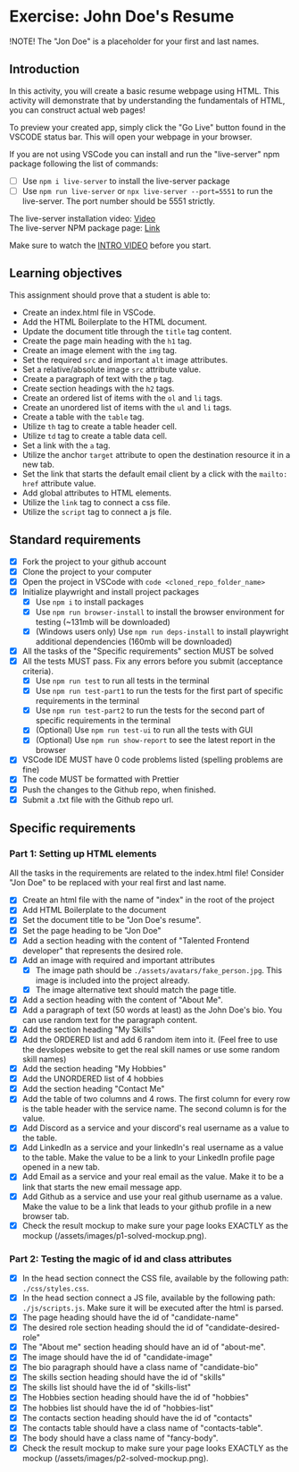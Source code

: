 # Exercise: John Doe's Resume

!NOTE! The "Jon Doe" is a placeholder for your first and last names.

## Introduction

In this activity, you will create a basic resume webpage using HTML. This activity will demonstrate that by understanding the fundamentals of HTML, you can construct actual web pages!

To preview your created app, simply click the "Go Live" button found in the VSCODE status bar. This will open your webpage in your browser.

If you are not using VSCode you can install and run the "live-server" npm package following the list of commands:

- [ ] Use `npm i live-server` to install the live-server package
- [ ] Use `npm run live-server` or `npx live-server --port=5551` to run the live-server. The port number should be 5551 strictly.

The live-server installation video: [Video](https://www.loom.com/share/ca99ebec79d14bfa9fc4dd012661f919?sid=0c702a22-c5bd-4608-93d2-0643aecb4b07)  
The live-server NPM package page: [Link](https://www.npmjs.com/package/live-server)

Make sure to watch the [INTRO VIDEO](https://www.loom.com/share/7dc80d1a15f74d718dba51ed8490cacd?sid=40bfa1ba-526c-49b2-993f-7822deb6f731) before you start.

## Learning objectives

This assignment should prove that a student is able to:

- Create an index.html file in VSCode.
- Add the HTML Boilerplate to the HTML document.
- Update the document title through the `title` tag content.
- Create the page main heading with the `h1` tag.
- Create an image element with the `img` tag.
- Set the required `src` and important `alt` image attributes.
- Set a relative/absolute image `src` attribute value.
- Create a paragraph of text with the `p` tag.
- Create section headings with the `h2` tags.
- Create an ordered list of items with the `ol` and `li` tags.
- Create an unordered list of items with the `ul` and `li` tags.
- Create a table with the `table` tag.
- Utilize `th` tag to create a table header cell.
- Utilize `td` tag to create a table data cell.
- Set a link with the `a` tag.
- Utilize the anchor `target` attribute to open the destination resource it in a new tab.
- Set the link that starts the default email client by a click with the `mailto:` `href` attribute value.
- Add global attributes to HTML elements.
- Utilize the `link` tag to connect a css file.
- Utilize the `script` tag to connect a js file.

## Standard requirements

- [X] Fork the project to your github account
- [x] Clone the project to your computer
- [X] Open the project in VSCode with `code <cloned_repo_folder_name>`
- [X] Initialize playwright and install project packages
  - [X] Use `npm i` to install packages
  - [X] Use `npm run browser-install` to install the browser environment for testing (~131mb will be downloaded)
  - [X] (Windows users only) Use `npm run deps-install` to install playwright additional dependencies (160mb will be downloaded)
- [X] All the tasks of the "Specific requirements" section MUST be solved
- [X] All the tests MUST pass. Fix any errors before you submit (acceptance criteria).
  - [X] Use `npm run test` to run all tests in the terminal
  - [X] Use `npm run test-part1` to run the tests for the first part of specific requirements in the terminal
  - [X] Use `npm run test-part2` to run the tests for the second part of specific requirements in the terminal
  - [X] (Optional) Use `npm run test-ui` to run all the tests with GUI
  - [X] (Optional) Use `npm run show-report` to see the latest report in the browser
- [X] VSCode IDE MUST have 0 code problems listed (spelling problems are fine)
- [X] The code MUST be formatted with Prettier
- [X] Push the changes to the Github repo, when finished.
- [X] Submit a .txt file with the Github repo url.

## Specific requirements

### Part 1: Setting up HTML elements

All the tasks in the requirements are related to the index.html file! Consider "Jon Doe" to be replaced with your real first and last name.

- [X] Create an html file with the name of "index" in the root of the project
- [X] Add HTML Boilerplate to the document
- [X] Set the document title to be "Jon Doe's resume".
- [X] Set the page heading to be "Jon Doe"
- [X] Add a section heading with the content of "Talented Frontend developer" that represents the desired role.
- [X] Add an image with required and important attributes
  - [X] The image path should be `./assets/avatars/fake_person.jpg`. This image is included into the project already.
  - [X] The image alternative text should match the page title.
- [X] Add a section heading with the content of "About Me".
- [X] Add a paragraph of text (50 words at least) as the John Doe's bio. You can use random text for the paragraph content.
- [X] Add the section heading "My Skills"
- [X] Add the ORDERED list and add 6 random item into it. (Feel free to use the devslopes website to get the real skill names or use some random skill names)
- [X] Add the section heading "My Hobbies"
- [X] Add the UNORDERED list of 4 hobbies
- [X] Add the section heading "Contact Me"
- [X] Add the table of two columns and 4 rows. The first column for every row is the table header with the service name. The second column is for the value.
- [X] Add Discord as a service and your discord's real username as a value to the table.
- [X] Add LinkedIn as a service and your linkedIn's real username as a value to the table. Make the value to be a link to your LinkedIn profile page opened in a new tab.
- [X] Add Email as a service and your real email as the value. Make it to be a link that starts the new email message app.
- [X] Add Github as a service and use your real github username as a value. Make the value to be a link that leads to your github profile in a new browser tab.
- [X] Check the result mockup to make sure your page looks EXACTLY as the mockup (/assets/images/p1-solved-mockup.png).

### Part 2: Testing the magic of id and class attributes

- [X] In the head section connect the CSS file, available by the following path: `./css/styles.css`.
- [X] In the head section connect a JS file, available by the following path: `./js/scripts.js`. Make sure it will be executed after the html is parsed.
- [X] The page heading should have the id of "candidate-name"
- [X] The desired role section heading should the id of "candidate-desired-role"
- [X] The "About me" section heading should have an id of "about-me".
- [X] The image should have the id of "candidate-image"
- [X] The bio paragraph should have a class name of "candidate-bio"
- [X] The skills section heading should have the id of "skills"
- [X] The skills list should have the id of "skills-list"
- [X] The Hobbies section heading should have the id of "hobbies"
- [X] The hobbies list should have the id of "hobbies-list"
- [X] The contacts section heading should have the id of "contacts"
- [X] The contacts table should have a class name of "contacts-table".
- [X] The body should have a class name of "fancy-body".
- [X] Check the result mockup to make sure your page looks EXACTLY as the mockup (/assets/images/p2-solved-mockup.png).
